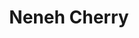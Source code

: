---
title: "Neneh Cherry"
summary: "Swedish singer, born 10 March 1964, Stockholm, Sweden. She joined English post-punk band in 1981 as a vocalist, later performing with several ex-members of that band as . In the mid-80s she sang backing vocals for and . In 1988, Cherry recorded the international hit single \"Buffalo Stance\" Her debut Raw Like Sushi\"s eclectic blend of hip-hop rhythms and pop melodies earned Cherry excellent reviews and sizeable sales figures. In 1990, Cherry contributed to the AIDS-charity collection, , singing Cole Porter's \"I've Got You Under My Skin\", but was quiet again until the release of Homebrew in 1992. Cherry reasserted herself as a commercial force in 1994 with the international hit single \"Seven Seconds\", which saw her collaborating with Senegalese superstar . After another lengthy recording hiatus she released the album Man in 1996 which featured her last big hit single Woman. She is the daughter of and , step-daughter of jazz trumpeter , half-sister of singer and Swedish pop star . Was married to with whom she has a daughter, . Now married to , mother to and , and step-mom to ."
image: "neneh-cherry.jpg"
---